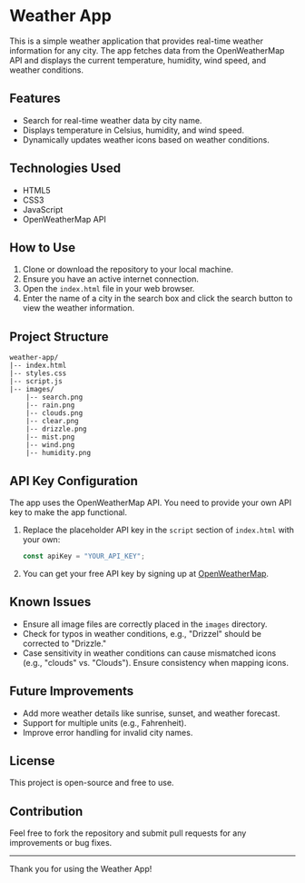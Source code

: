 # Weather App

This is a simple weather application that provides real-time weather information for any city. The app fetches data from the OpenWeatherMap API and displays the current temperature, humidity, wind speed, and weather conditions.

## Features

- Search for real-time weather data by city name.
- Displays temperature in Celsius, humidity, and wind speed.
- Dynamically updates weather icons based on weather conditions.

## Technologies Used

- HTML5
- CSS3
- JavaScript
- OpenWeatherMap API

## How to Use

1. Clone or download the repository to your local machine.
2. Ensure you have an active internet connection.
3. Open the `index.html` file in your web browser.
4. Enter the name of a city in the search box and click the search button to view the weather information.

## Project Structure

```
weather-app/
|-- index.html
|-- styles.css
|-- script.js
|-- images/
    |-- search.png
    |-- rain.png
    |-- clouds.png
    |-- clear.png
    |-- drizzle.png
    |-- mist.png
    |-- wind.png
    |-- humidity.png
```

## API Key Configuration

The app uses the OpenWeatherMap API. You need to provide your own API key to make the app functional.

1. Replace the placeholder API key in the `script` section of `index.html` with your own:
   ```javascript
   const apiKey = "YOUR_API_KEY";
   ```
2. You can get your free API key by signing up at [OpenWeatherMap](https://openweathermap.org/).

## Known Issues

- Ensure all image files are correctly placed in the `images` directory.
- Check for typos in weather conditions, e.g., "Drizzel" should be corrected to "Drizzle."
- Case sensitivity in weather conditions can cause mismatched icons (e.g., "clouds" vs. "Clouds"). Ensure consistency when mapping icons.

## Future Improvements

- Add more weather details like sunrise, sunset, and weather forecast.
- Support for multiple units (e.g., Fahrenheit).
- Improve error handling for invalid city names.

## License

This project is open-source and free to use.

## Contribution

Feel free to fork the repository and submit pull requests for any improvements or bug fixes.

---

Thank you for using the Weather App!



